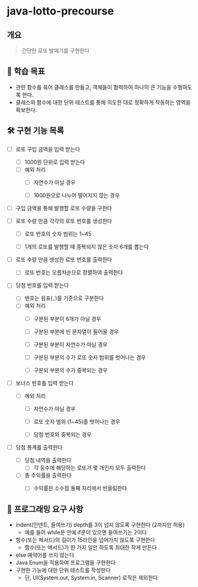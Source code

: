 # java-lotto-precourse

## 개요
> 간단한 로또 발매기를 구현한다

## 🎯 학습 목표

- 관련 함수를 묶어 클래스를 만들고, 객체들이 협력하여 하나의 큰 기능을 수행하도록 한다.
- 클래스와 함수에 대한 단위 테스트를 통해 의도한 대로 정확하게 작동하는 영역을 확보한다.

## 🛠️ 구현 기능 목록

- [ ] 로또 구입 금액을 입력 받는다
  - [ ] 1000원 단위로 입력 받는다
  - [ ] 예외 처리 
    - [ ] 자연수가 아닐 경우
    - [ ] 1000원으로 나누어 떨어지지 않는 경우


- [ ] 구입 금액을 통해 발행할 로또 수량을 구한다


- [ ] 로또 수량 만큼 각각의 로또 번호를 생성한다
  - [ ] 로또 번호의 숫자 범위는 1~45
  - [ ] 1개의 로또를 발행할 때 중복되지 않은 숫자 6개를 뽑는다


- [ ] 로또 수량 만큼 생성한 로또 번호를 출력한다
  - [ ] 로또 번호는 오름차순으로 정렬하여 출력한다


- [ ] 당첨 번호를 입력 받는다
  - [ ] 번호는 쉼표(`,`)를 기준으로 구분한다
  - [ ] 예외 처리
    - [ ] 구분된 부분이 6개가 아닐 경우
    - [ ] 구분된 부분에 빈 문자열이 들어올 경우
    - [ ] 구분된 부분이 자연수가 아닐 경우
    - [ ] 구분된 부분의 수가 로또 숫자 범위를 벗어나는 경우
    - [ ] 구분되 부분의 수가 중복되는 경우


- [ ] 보너스 번호를 입력 받는다
  - [ ] 예외 처리
    - [ ] 자연수가 아닐 경우
    - [ ] 로또 숫자 범위 (1~45)를 벗어나는 경우
    - [ ] 당첨 번호와 중복되는 경우


- [ ] 당첨 통계를 출력한다
  - [ ] 당첨 내역을 출력한다
    - [ ] 각 등수에 해당하는 로또가 몇 개인지 모두 출력한다
  - [ ] 총 수익률을 출력한다
    - [ ] 수익률은 소수점 둘째 자리에서 반올림한다


## 🔎 프로그래밍 요구 사항

- indent(인덴트, 들여쓰기) depth를 3이 넘지 않도록 구현한다 (2까지만 허용)
  - 예를 들어 while문 안에 if문이 있으면 들여쓰기는 2이다
- 함수(또는 메서드)의 길이가 15라인을 넘어가지 않도록 구현한다
  - 함수(또는 메서드)가 한 가지 일만 하도록 최대한 작게 만든다
- else 예약어를 쓰지 않는다
- Java Enum을 적용하여 프로그램을 구현한다
- 구현한 기능에 대한 단위 테스트를 작성한다
  - 단, UI(System.out, System.in, Scanner) 로직은 제외한다
